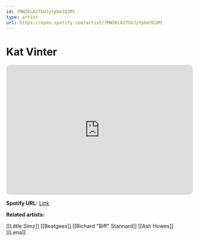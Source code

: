 ```yaml
---
id: 7MWZKLA2fGUJyYpbm3Q1Mt
type: artist
url: https://open.spotify.com/artist/7MWZKLA2fGUJyYpbm3Q1Mt
---
```

# Kat Vinter

<iframe style="border-radius:12px" src="https://open.spotify.com/embed/artist/7MWZKLA2fGUJyYpbm3Q1Mt" width="100%" height="352" frameBorder="0" allowfullscreen="" allow="autoplay; clipboard-write; encrypted-media; fullscreen; picture-in-picture" loading="lazy"></iframe>

**Spotify URL:** [Link](https://open.spotify.com/artist/7MWZKLA2fGUJyYpbm3Q1Mt)

**Related artists:**

[[Little Simz]]
[[Beatgees]]
[[Richard "Biff" Stannard]]
[[Ash Howes]]
[[Lena]]
